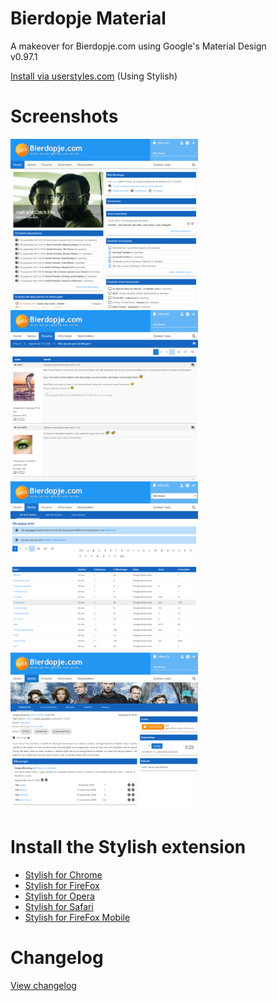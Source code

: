 # Bierdopje Material
A makeover for Bierdopje.com using Google's Material Design<br/>
v0.97.1

<a href="https://userstyles.org/styles/136283/bierdopje-material">Install via userstyles.com</a> (Using Stylish)

# Screenshots
<a href="https://github.com/Bierdopje-Community/bierdopje-material/blob/master/screenshots/frontpage.png?raw=true" target="_blank"><img src="https://github.com/Bierdopje-Community/bierdopje-material/blob/master/screenshots/frontpage_thumb.png?raw=true" width="300px" /></a>
<a href="https://github.com/Bierdopje-Community/bierdopje-material/blob/master/screenshots/forum.png?raw=true" target="_blank"><img src="https://github.com/Bierdopje-Community/bierdopje-material/blob/master/screenshots/forum_thumb.png?raw=true" width="300px" /></a>
<a href="https://github.com/Bierdopje-Community/bierdopje-material/blob/master/screenshots/series.png?raw=true" target="_blank"><img src="https://github.com/Bierdopje-Community/bierdopje-material/blob/master/screenshots/series_thumb.png?raw=true" width="300px" /></a>
<a href="https://github.com/Bierdopje-Community/bierdopje-material/blob/master/screenshots/series-overview.png?raw=true" target="_blank"><img src="https://github.com/Bierdopje-Community/bierdopje-material/blob/master/screenshots/series-overview_thumb.png?raw=true" width="300px" /></a>

# Install the Stylish extension
- <a href="https://chrome.google.com/webstore/detail/stylish/fjnbnpbmkenffdnngjfgmeleoegfcffe">Stylish for Chrome</a>
- <a href="https://addons.mozilla.org/firefox/addon/stylish/">Stylish for FireFox</a>
- <a href="https://addons.opera.com/en/extensions/details/stylish/">Stylish for Opera</a>
- <a href="http://sobolev.us/stylish/">Stylish for Safari</a>
- <a href="https://addons.mozilla.org/en-US/firefox/addon/2108/">Stylish for FireFox Mobile</a>

# Changelog
<A HREF="https://raw.githubusercontent.com/Bierdopje-Community/bierdopje-material/master/changelog.txt">View changelog</A>
